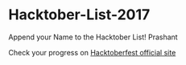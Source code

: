 # Hacktober-List-2017
Append your Name to the Hacktober List!
Prashant 


Check your progress on [Hacktoberfest official site](https://hacktoberfest.digitalocean.com/stats/)
